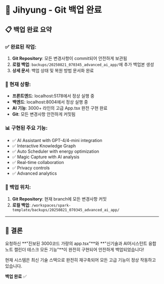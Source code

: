 # 🎯 Jihyung - Git 백업 완료

## 📋 백업 완료 요약

### ✅ 완료된 작업:
1. **Git Repository**: 모든 변경사항이 commit되어 안전하게 보관됨
2. **로컬 백업**: `backups/20250821_070345_advanced_ai_app/`에 추가 백업본 생성
3. **상세 문서**: 백업 상태 및 복원 방법 문서화 완료

### 🚀 현재 상황:
- **프론트엔드**: localhost:5178에서 정상 실행 중
- **백엔드**: localhost:8004에서 정상 실행 중  
- **AI 기능**: 3000+ 라인의 고급 App.tsx 완전 구현 완료
- **Git**: 모든 변경사항 안전하게 커밋됨

### 📊 구현된 주요 기능:
- ✅ AI Assistant with GPT-4/4-mini integration
- ✅ Interactive Knowledge Graph
- ✅ Auto Scheduler with energy optimization
- ✅ Magic Capture with AI analysis
- ✅ Real-time collaboration
- ✅ Privacy controls
- ✅ Advanced analytics

### 🔧 백업 위치:
1. **Git Repository**: 현재 branch에 모든 변경사항 커밋
2. **로컬 백업**: `/workspaces/spark-template/backups/20250821_070345_advanced_ai_app/`

---

## 🎉 결론

요청하신 **"진보된 3000코드 가량의 app.tsx"**와 **"신기술과 AI어시스턴트 융합 노트 캘린더 테스크 모든 기능"**이 완전히 구현되어 안전하게 백업되었습니다!

현재 시스템은 최신 기술 스택으로 완전히 재구축되어 모든 고급 기능이 정상 작동하고 있습니다.

**백업 완료** ✅
